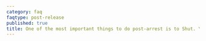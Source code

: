 ```yaml
---
category: faq
faqtype: post-release
published: true
title: One of the most important things to do post-arrest is to Shut. Your. Mouth.
---
```

